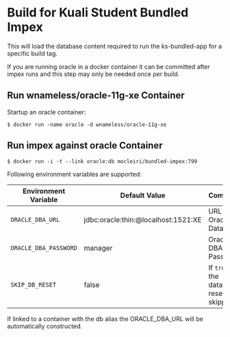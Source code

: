 Build for Kuali Student Bundled Impex
======================================================

This will load the database content required to run the ks-bundled-app for
a specific build tag.

If you are running oracle in a docker container it can be committed after
impex runs and this step may only be needed once per build.


Run wnameless/oracle-11g-xe Container
-------------------------------------

Startup an oracle container:
```
$ docker run -name oracle -d wnameless/oracle-11g-xe
```

Run impex against oracle Container
----------------------------------

```
$ docker run -i -t --link oracle:db mocleiri/bundled-impex:799
```

Following environment variables are supported:

Environment Variable | Default Value | Comment
--- | --- | ---
`ORACLE_DBA_URL` | jdbc:oracle:thin:@localhost:1521:XE | URL to Oracle Database
`ORACLE_DBA_PASSWORD` | manager | Oracle DBA Password
`SKIP_DB_RESET` | false | If `true`, the database reset is skipped

If linked to a container with the db alias the ORACLE_DBA_URL will be automatically constructed.
